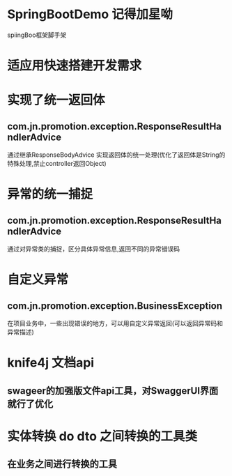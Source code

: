# SpringBootDemo 记得加星呦
spiingBoo框架脚手架
# 适应用快速搭建开发需求
# 实现了统一返回体
## com.jn.promotion.exception.ResponseResultHandlerAdvice 
   通过继承ResponseBodyAdvice 实现返回体的统一处理(优化了返回体是String的特殊处理,禁止controller返回Object)
# 异常的统一捕捉
## com.jn.promotion.exception.ResponseResultHandlerAdvice 
   通过对异常类的捕捉，区分具体异常信息,返回不同的异常错误码
# 自定义异常
## com.jn.promotion.exception.BusinessException
   在项目业务中，一些出现错误的地方，可以用自定义异常返回(可以返回异常码和异常描述)
# knife4j 文档api
## swageer的加强版文件api工具，对SwaggerUI界面就行了优化
# 实体转换 do dto 之间转换的工具类
## 在业务之间进行转换的工具

